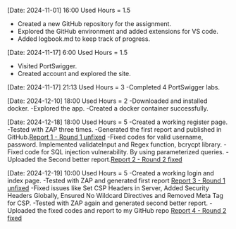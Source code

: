 [Date: 2024-11-01] 16:00  Used Hours = 1.5
- Created a new GitHub repository for the assignment.
- Explored the GitHub environment and added extensions for VS code.
- Added logbook.md to keep track of progress.
  
[Date: 2024-11-17] 6:00  Used Hours = 1.5
- Visited PortSwigger.
- Created account and explored the site.
  
[Date: 2024-11-17] 21:13 Used Hours = 3 
-Completed 4 PortSwigger labs. 

[Date: 2024-12-10] 18:00 Used Hours = 2
-Downloaded and installed docker.
-Explored the app.
-Created a docker container successfully.

[Date: 2024-12-18] 18:00 Used Hours = 5
-Created a working register page.
  -Tested with ZAP three times.
  -Generated the first report and published in GitHub.[Report 1 - Round 1 unfixed](./Registration_page_unfixed_test_report.md) 
  -Fixed codes for valid username, password. Implemented validateInput and Regex function, bcrycpt library.
  -Fixed code for SQL injection vulnerability. By using parameterized queries.
  -Uploaded the Second better report.[Report 2 - Round 2 fixed](./registration_page_fixed_test_report-.md)
  
  [Date: 2024-12-19] 10:00 Used Hours = 5
  -Created a working login and index page.
  -Tested with ZAP and generated first report [Report 3 - Round 1 unfixed](./login_index_page_unfixed_test_report.md)
  -Fixed issues like Set CSP Headers in Server, Added Security Headers Globally, Ensured No Wildcard Directives and Removed Meta Tag for CSP.
  -Tested with ZAP again and generated second better report.
  -Uploaded the fixed codes and report to my GitHub repo [Report 4 - Round 2 fixed](./login_index_page_fixed_test_report.md)
  
  
  
